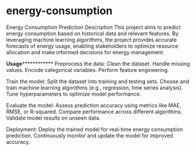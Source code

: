 # energy-consumption
Energy Consumption Prediction
Description
This project aims to predict energy consumption based on historical data and relevant features. By leveraging machine learning algorithms, the project provides accurate forecasts of energy usage, enabling stakeholders to optimize resource allocation and make informed decisions for energy management.

****Usage****************
Preprocess the data:
Clean the dataset.
Handle missing values.
Encode categorical variables.
Perform feature engineering.

Train the model:
Split the dataset into training and testing sets.
Choose and train machine learning algorithms (e.g., regression, time series analysis).
Tune hyperparameters to optimize model performance.

Evaluate the model:
Assess prediction accuracy using metrics like MAE, RMSE, or R-squared.
Compare performance across different algorithms.
Validate model results on unseen data.

Deployment:
Deploy the trained model for real-time energy consumption prediction.
Continuously monitor and update the model for improved accuracy.
